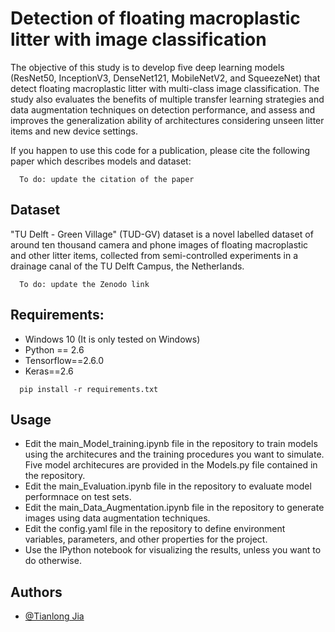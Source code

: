 
# Detection of floating macroplastic litter with image classification

The objective of this study is to develop five deep learning models (ResNet50, InceptionV3, DenseNet121, MobileNetV2, and SqueezeNet) that detect floating macroplastic litter with multi-class image classification. The study also evaluates the benefits of multiple transfer learning strategies and data augmentation techniques on detection performance, and assess and improves the generalization ability of architectures considering unseen litter items and new device settings.

If you happen to use this code for a publication, please cite the following paper which describes models and dataset:

```http
  To do: update the citation of the paper 
```
## Dataset

"TU Delft - Green Village" (TUD-GV) dataset is a novel labelled
dataset of around ten thousand camera and phone images of floating macroplastic and other
litter items, collected from semi-controlled experiments in a drainage canal of the TU Delft
Campus, the Netherlands. 

```http
  To do: update the Zenodo link
```


## Requirements:
- Windows 10 (It is only tested on Windows)
- Python == 2.6
- Tensorflow==2.6.0
- Keras==2.6

```http
  pip install -r requirements.txt
```
## Usage

- Edit the main_Model_training.ipynb file in the repository to train models using the architecures and the training procedures you want to simulate. Five model architecures are provided in the Models.py file contained in the repository.
-  Edit the main_Evaluation.ipynb file in the repository to evaluate model performnace on test sets.
-  Edit the main_Data_Augmentation.ipynb file in the repository to generate images using data augmentation techniques.
-  Edit the config.yaml file in the repository to define environment variables, parameters, and other properties for the project.
- Use the IPython notebook for visualizing the results, unless you want to do otherwise.


## Authors

- [@Tianlong Jia](https://github.com/TianlongJia)

